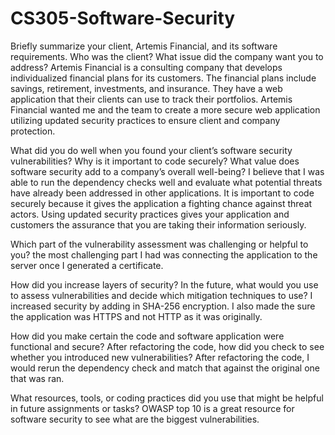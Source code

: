 # CS305-Software-Security
Briefly summarize your client, Artemis Financial, and its software requirements. Who was the client? What issue did the company want you to address?
Artemis Financial is a consulting company that develops individualized financial plans for its customers. The financial plans include savings, retirement, investments, and insurance. They have a web application that their clients can use to track their portfolios. Artemis Financial wanted me and the team to create a more secure web application utilizing updated security practices to ensure client and company protection.

What did you do well when you found your client’s software security vulnerabilities? Why is it important to code securely? What value does software security add to a company’s overall well-being?
I believe that I was able to run the dependency checks well and evaluate what potential threats have already been addressed in other applications. It is important to code securely because it gives the application a fighting chance against threat actors. Using updated security practices gives your application and customers the assurance that you are taking their information seriously. 

Which part of the vulnerability assessment was challenging or helpful to you?
the most challenging part I had was connecting the application to the server once I generated a certificate. 

How did you increase layers of security? In the future, what would you use to assess vulnerabilities and decide which mitigation techniques to use?
I increased security by adding in SHA-256 encryption. I also made the sure the application was HTTPS and not HTTP as it was originally.

How did you make certain the code and software application were functional and secure? After refactoring the code, how did you check to see whether you introduced new vulnerabilities?
After refactoring the code, I would rerun the dependency check and match that against the original one that was ran. 

What resources, tools, or coding practices did you use that might be helpful in future assignments or tasks?
OWASP top 10 is a great resource for software security to see what are the biggest vulnerabilities. 
